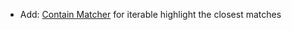 * Add: [Contain Matcher](matchers/java-beans-and-records#java-beans-contain-table-data) for iterable highlight the closest matches